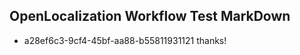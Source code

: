 ## OpenLocalization Workflow Test MarkDown
* a28ef6c3-9cf4-45bf-aa88-b55811931121 
thanks!<!--HONumber=Mar16_HO4-->
